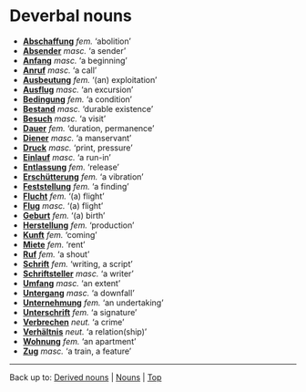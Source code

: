 # Deverbal nouns

- **[Abschaffung](a/ab/Abschaffung.md)** *fem.* ‘abolition’
- **[Absender](a/ab/Absender.md)** *masc.* ‘a sender’
- **[Anfang](a/an/Anfang.md)** *masc.* ‘a beginning’
- **[Anruf](a/an/Anruf.md)** *masc.* ‘a call’
- **[Ausbeutung](a/au/Ausbeutung.md)** *fem.* ‘(an) exploitation’
- **[Ausflug](a/au/Ausflug.md)** *masc.* ‘an excursion’
- **[Bedingung](b/be/Bedingung.md)** *fem.* ‘a condition’
- **[Bestand](b/be/Bestand.md)** *masc.* ‘durable existence’
- **[Besuch](b/be/Besuch.md)** *masc.* ‘a visit’
- **[Dauer](d/da/Dauer.md)** *fem.* ‘duration, permanence’
- **[Diener](d/di/Diener.md)** *masc.* ‘a manservant’
- **[Druck](d/dr/Druck.md)** *masc.* ‘print, pressure’
- **[Einlauf](e/ei/Einlauf.md)** *masc.* ‘a run-in’
- **[Entlassung](e/en/Entlassung.md)** *fem.* ‘release’
- **[Erschütterung](e/er/Erschuetterung.md)** *fem.* ‘a vibration’
- **[Feststellung](f/fe/Feststellung.md)** *fem.* ‘a finding’
- **[Flucht](f/fl/Flucht.md)** *fem.* ‘(a) flight’
- **[Flug](f/fl/Flug.md)** *masc.* ‘(a) flight’
- **[Geburt](g/ge/Geburt.md)** *fem.* ‘(a) birth’
- **[Herstellung](h/he/Herstellung.md)** *fem.* ‘production’
- **[Kunft](k/ku/Kunft.md)** *fem.* ‘coming’
- **[Miete](m/mi/Miete.md)** *fem.* ‘rent’
- **[Ruf](r/ru/Ruf.md)** *fem.* ‘a shout’
- **[Schrift](s/sc/Schrift.md)** *fem.* ‘writing, a script’
- **[Schriftsteller](s/sc/Schriftsteller.md)** *masc.* ‘a writer’
- **[Umfang](u/um/Umfang.md)** *masc.* ‘an extent’
- **[Untergang](u/un/Untergang.md)** *masc.* ‘a downfall’
- **[Unternehmung](u/un/Unternehmung.md)** *fem.* ‘an undertaking’
- **[Unterschrift](u/un/Unterschrift.md)** *fem.* ‘a signature’
- **[Verbrechen](v/ve/Verbrechen.md)** *neut.* ‘a crime’
- **[Verhältnis](v/ve/Verhaeltnis.md)** *neut.* ‘a relation(ship)’
- **[Wohnung](w/wo/Wohnung.md)** *fem.* ‘an apartment’
- **[Zug](z/zu/Zug.md)** *masc.* ‘a train, a feature’

----

Back up to: [Derived nouns](derivedNouns.md) | [Nouns](index.md) | [Top](../index.md)
